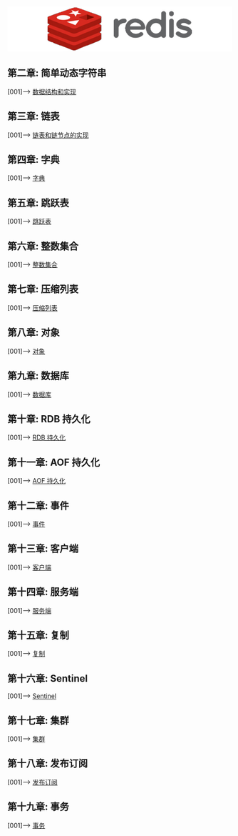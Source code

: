 <div align=center><img width="650" height="100" src="../static/redis.jpg"/></div>

## 第二章: 简单动态字符串
[001]--> [ 数据结构和实现 ](01.数据结构和对象.md)      
## 第三章: 链表
[001]--> [ 链表和链节点的实现 ](02.链表和链节点的实现.md)      
## 第四章: 字典
[001]--> [ 字典 ](03.字典.md)    
## 第五章: 跳跃表
[001]--> [ 跳跃表 ](04.跳跃表.md)    
## 第六章: 整数集合
[001]--> [ 整数集合 ](05.整数集合.md)    
## 第七章: 压缩列表
[001]--> [ 压缩列表 ](06.压缩列表.md)   
## 第八章: 对象
[001]--> [ 对象 ](07.对象.md)   
## 第九章: 数据库
[001]--> [ 数据库 ](08.数据库.md)   
## 第十章: RDB 持久化
[001]--> [ RDB 持久化 ](09.RDB持久化.md)   
## 第十一章: AOF 持久化
[001]--> [ AOF 持久化 ](10.AOF持久化.md)  
## 第十二章: 事件
[001]--> [事件]()  
## 第十三章: 客户端
[001]--> [客户端]()  
## 第十四章: 服务端
[001]--> [服务端]()  
## 第十五章: 复制
[001]--> [复制](14.复制.md)  
## 第十六章: Sentinel
[001]--> [Sentinel](15.Sentinel.md)
## 第十七章: 集群
[001]--> [集群](16.集群.md)
## 第十八章: 发布订阅
[001]--> [发布订阅](17.发布订阅.md)
## 第十九章: 事务
[001]--> [事务](18.事务.md)